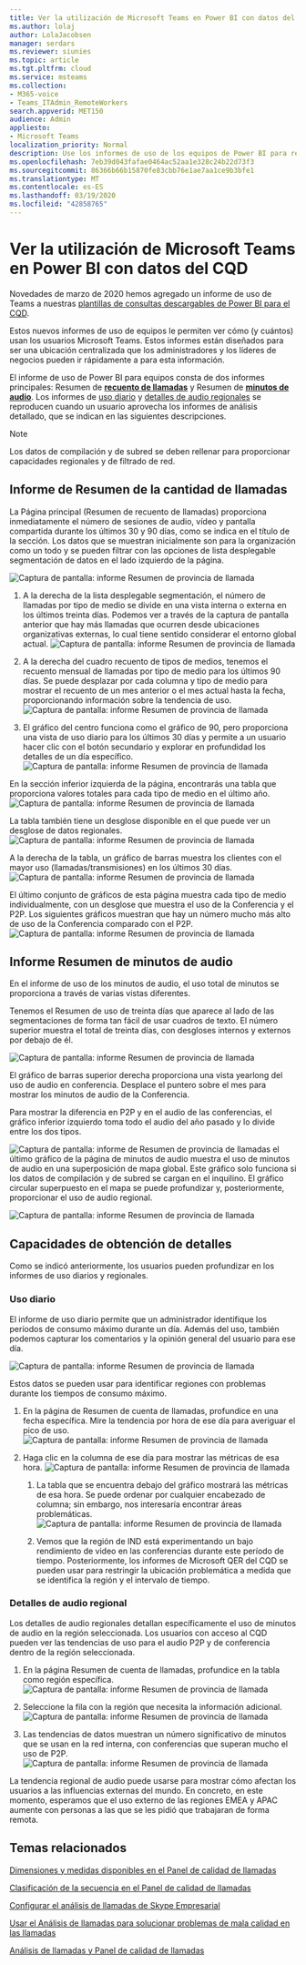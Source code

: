 ```yaml
---
title: Ver la utilización de Microsoft Teams en Power BI con datos del CQD
ms.author: lolaj
author: LolaJacobsen
manager: serdars
ms.reviewer: siunies
ms.topic: article
ms.tgt.pltfrm: cloud
ms.service: msteams
ms.collection:
- M365-voice
- Teams_ITAdmin_RemoteWorkers
search.appverid: MET150
audience: Admin
appliesto:
- Microsoft Teams
localization_priority: Normal
description: Use los informes de uso de los equipos de Power BI para realizar un seguimiento del uso de Microsoft Teams en su organización.
ms.openlocfilehash: 7eb39d043fafae0464ac52aa1e328c24b22d73f3
ms.sourcegitcommit: 86366b66b15870fe83cbb76e1ae7aa1ce9b3bfe1
ms.translationtype: MT
ms.contentlocale: es-ES
ms.lasthandoff: 03/19/2020
ms.locfileid: "42858765"
---
```

# <a name="view-microsoft-teams-utilization-in-power-bi-using-cqd-data"></a>Ver la utilización de Microsoft Teams en Power BI con datos del CQD

Novedades de marzo de 2020 hemos agregado un informe de uso de Teams a nuestras [plantillas de consultas descargables de Power BI para el CQD](https://github.com/MicrosoftDocs/OfficeDocs-SkypeForBusiness/blob/live/Teams/downloads/CQD-Power-BI-query-templates.zip?raw=true). 

Estos nuevos informes de uso de equipos le permiten ver cómo (y cuántos) usan los usuarios Microsoft Teams. Estos informes están diseñados para ser una ubicación centralizada que los administradores y los líderes de negocios pueden ir rápidamente a para esta información.

El informe de uso de Power BI para equipos consta de dos informes principales: Resumen de **[recuento de llamadas](#call-count-summary-report)** y Resumen de **[minutos de audio](#audio-minutes-summary-report)**. Los informes de [uso diario](#daily-usage) y [detalles de audio regionales](#regional-audio-details) se reproducen cuando un usuario aprovecha los informes de análisis detallado, que se indican en las siguientes descripciones.

> [!NOTE]
> Los datos de compilación y de subred se deben rellenar para proporcionar capacidades regionales y de filtrado de red.

## <a name="call-count-summary-report"></a>Informe de Resumen de la cantidad de llamadas

La Página principal (Resumen de recuento de llamadas) proporciona inmediatamente el número de sesiones de audio, vídeo y pantalla compartida durante los últimos 30 y 90 días, como se indica en el título de la sección. Los datos que se muestran inicialmente son para la organización como un todo y se pueden filtrar con las opciones de lista desplegable segmentación de datos en el lado izquierdo de la página.

![Captura de pantalla: informe Resumen de provincia de llamada](media/CQD-teams-utilization-report1.png)

1. A la derecha de la lista desplegable segmentación, el número de llamadas por tipo de medio se divide en una vista interna o externa en los últimos treinta días. Podemos ver a través de la captura de pantalla anterior que hay más llamadas que ocurren desde ubicaciones organizativas externas, lo cual tiene sentido considerar el entorno global actual.
  ![Captura de pantalla: informe Resumen de provincia de llamada](media/CQD-teams-utilization-report2.png)

1. A la derecha del cuadro recuento de tipos de medios, tenemos el recuento mensual de llamadas por tipo de medio para los últimos 90 días. Se puede desplazar por cada columna y tipo de medio para mostrar el recuento de un mes anterior o el mes actual hasta la fecha, proporcionando información sobre la tendencia de uso.
  ![Captura de pantalla: informe Resumen de provincia de llamada](media/CQD-teams-utilization-report3.png)

1. El gráfico del centro funciona como el gráfico de 90, pero proporciona una vista de uso diario para los últimos 30 días y permite a un usuario hacer clic con el botón secundario y explorar en profundidad los detalles de un día específico.
  ![Captura de pantalla: informe Resumen de provincia de llamada](media/CQD-teams-utilization-report4.png)

En la sección inferior izquierda de la página, encontrarás una tabla que proporciona valores totales para cada tipo de medio en el último año. 
    ![Captura de pantalla: informe Resumen de provincia de llamada](media/CQD-teams-utilization-report5.png)
  
La tabla también tiene un desglose disponible en el que puede ver un desglose de datos regionales.
    ![Captura de pantalla: informe Resumen de provincia de llamada](media/CQD-teams-utilization-report6.png)

A la derecha de la tabla, un gráfico de barras muestra los clientes con el mayor uso (llamadas/transmisiones) en los últimos 30 días.
   ![Captura de pantalla: informe Resumen de provincia de llamada](media/CQD-teams-utilization-report7.png)


El último conjunto de gráficos de esta página muestra cada tipo de medio individualmente, con un desglose que muestra el uso de la Conferencia y el P2P. Los siguientes gráficos muestran que hay un número mucho más alto de uso de la Conferencia comparado con el P2P.
  ![Captura de pantalla: informe Resumen de provincia de llamada](media/CQD-teams-utilization-report8.png)

## <a name="audio-minutes-summary-report"></a>Informe Resumen de minutos de audio

En el informe de uso de los minutos de audio, el uso total de minutos se proporciona a través de varias vistas diferentes. 

Tenemos el Resumen de uso de treinta días que aparece al lado de las segmentaciones de forma tan fácil de usar cuadros de texto. El número superior muestra el total de treinta días, con desgloses internos y externos por debajo de él.

![Captura de pantalla: informe Resumen de provincia de llamada](media/CQD-teams-utilization-report9.png)

El gráfico de barras superior derecha proporciona una vista yearlong del uso de audio en conferencia. Desplace el puntero sobre el mes para mostrar los minutos de audio de la Conferencia.

Para mostrar la diferencia en P2P y en el audio de las conferencias, el gráfico inferior izquierdo toma todo el audio del año pasado y lo divide entre los dos tipos.

![Captura de pantalla: informe](media/CQD-teams-utilization-report10.png) de Resumen de provincia de llamadas el último gráfico de la página de minutos de audio muestra el uso de minutos de audio en una superposición de mapa global. Este gráfico solo funciona si los datos de compilación y de subred se cargan en el inquilino. El gráfico circular superpuesto en el mapa se puede profundizar y, posteriormente, proporcionar el uso de audio regional.

![Captura de pantalla: informe Resumen de provincia de llamada](media/CQD-teams-utilization-report11.png)

## <a name="drill-through-capabilities"></a>Capacidades de obtención de detalles

Como se indicó anteriormente, los usuarios pueden profundizar en los informes de uso diarios y regionales.

### <a name="daily-usage"></a>Uso diario

El informe de uso diario permite que un administrador identifique los períodos de consumo máximo durante un día. Además del uso, también podemos capturar los comentarios y la opinión general del usuario para ese día.

![Captura de pantalla: informe Resumen de provincia de llamada](media/CQD-teams-utilization-report12.png)

Estos datos se pueden usar para identificar regiones con problemas durante los tiempos de consumo máximo.

1.  En la página de Resumen de cuenta de llamadas, profundice en una fecha específica. Mire la tendencia por hora de ese día para averiguar el pico de uso.
  ![Captura de pantalla: informe Resumen de provincia de llamada](media/CQD-teams-utilization-report13.png)

2.  Haga clic en la columna de ese día para mostrar las métricas de esa hora.
  ![Captura de pantalla: informe Resumen de provincia de llamada](media/CQD-teams-utilization-report14.png)
    
    1.  La tabla que se encuentra debajo del gráfico mostrará las métricas de esa hora. Se puede ordenar por cualquier encabezado de columna; sin embargo, nos interesaría encontrar áreas problemáticas.  
        ![Captura de pantalla: informe Resumen de provincia de llamada](media/CQD-teams-utilization-report15.png)
    
    2.  Vemos que la región de IND está experimentando un bajo rendimiento de video en las conferencias durante este período de tiempo. Posteriormente, los informes de Microsoft QER del CQD se pueden usar para restringir la ubicación problemática a medida que se identifica la región y el intervalo de tiempo.

### <a name="regional-audio-details"></a>Detalles de audio regional

Los detalles de audio regionales detallan específicamente el uso de minutos de audio en la región seleccionada. Los usuarios con acceso al CQD pueden ver las tendencias de uso para el audio P2P y de conferencia dentro de la región seleccionada.

1.  En la página Resumen de cuenta de llamadas, profundice en la tabla como región específica.
  ![Captura de pantalla: informe Resumen de provincia de llamada](media/CQD-teams-utilization-report16.png)

2.  Seleccione la fila con la región que necesita la información adicional.
  ![Captura de pantalla: informe Resumen de provincia de llamada](media/CQD-teams-utilization-report17.png)

3.  Las tendencias de datos muestran un número significativo de minutos que se usan en la red interna, con conferencias que superan mucho el uso de P2P.
  ![Captura de pantalla: informe Resumen de provincia de llamada](media/CQD-teams-utilization-report18.png)

La tendencia regional de audio puede usarse para mostrar cómo afectan los usuarios a las influencias externas del mundo. En concreto, en este momento, esperamos que el uso externo de las regiones EMEA y APAC aumente con personas a las que se les pidió que trabajaran de forma remota.



## <a name="related-topics"></a>Temas relacionados

[Dimensiones y medidas disponibles en el Panel de calidad de llamadas](dimensions-and-measures-available-in-call-quality-dashboard.md)

[Clasificación de la secuencia en el Panel de calidad de llamadas](stream-classification-in-call-quality-dashboard.md)

[Configurar el análisis de llamadas de Skype Empresarial](set-up-call-analytics.md)

[Usar el Análisis de llamadas para solucionar problemas de mala calidad en las llamadas](use-call-analytics-to-troubleshoot-poor-call-quality.md)

[Análisis de llamadas y Panel de calidad de llamadas](difference-between-call-analytics-and-call-quality-dashboard.md)
 